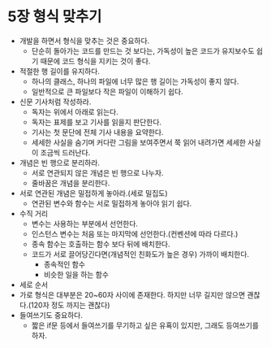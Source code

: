 # 5장 형식 맞추기

- 개발을 하면서 형식을 맞추는 것은 중요하다.
  - 단순히 돌아가는 코드를 만드는 것 보다는, 가독성이 높은 코드가 유지보수도 쉽기 때문에 코드 형식을 지키는 것이 좋다.
- 적절한 행 길이를 유지하다.
  - 하나의 클래스, 하나의 파일에 너무 많은 행 길이는 가독성이 좋지 않다.
  - 일반적으로 큰 파일보다 작은 파일이 이해하기 쉽다.
- 신문 기사처럼 작성하라.
  - 독자는 위에서 아래로 읽는다.
  - 독자는 표제를 보고 기사를 읽을지 판단한다.
  - 기사는 첫 문단에 전체 기사 내용을 요약한다.
  - 세세한 사실을 숨기며 커다란 그림을 보여주면서 쭉 읽어 내려가면 세세한 사실이 조금씩 드러난다.
- 개념은 빈 행으로 분리하라.
  - 서로 연관되지 않은 개념은 빈 행으로 나누자.
  - 줄바꿈은 개념을 분리한다.
- 서로 연관된 개념은 밀접하게 놓아라.(세로 밀집도)
  - 연관된 변수와 함수는 서로 밀접하게 놓아야 읽기 쉽다.
- 수직 거리
  - 변수는 사용하는 부분에서 선언한다.
  - 인스턴스 변수는 처음 또는 마지막에 선언한다.(컨벤션에 따라 다르다.)
  - 종속 함수는 호출하는 함수 보다 뒤에 배치한다.
  - 코드가 서로 끌어당긴다면(개념적인 친화도가 높은 경우) 가까이 배치한다.
    - 종속적인 함수
    - 비슷한 일을 하는 함수
- 세로 순서
- 가로 형식은 대부분은 20~60자 사이에 존재한다. 하지만 너무 길지만 않으면 괜찮다.(120자 정도 까지는 괜찮다)
- 들여쓰기도 중요하다.
  - 짧은 if문 등에서 들여쓰기를 무기하고 싶은 유횩이 있지만, 그래도 등여쓰기를 하자.